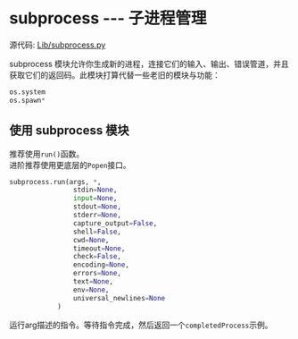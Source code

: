 # subprocess --- 子进程管理

源代码: [Lib/subprocess.py](https://github.com/python/cpython/tree/3.8/Lib/subprocess.py)

subprocess 模块允许你生成新的进程，连接它们的输入、输出、错误管道，并且获取它们的返回码。此模块打算代替一些老旧的模块与功能：

```python
os.system
os.spawn*
```

## 使用 subprocess 模块
推荐使用`run()`函数。  
进阶推荐使用更底层的`Popen`接口。

```python
subprocess.run(args, *,
                stdin=None,
                input=None,
                stdout=None,
                stderr=None,
                capture_output=False,
                shell=False,
                cwd=None,
                timeout=None,
                check=False,
                encoding=None,
                errors=None,
                text=None,
                env=None,
                universal_newlines=None
            )
```

运行arg描述的指令。等待指令完成，然后返回一个`completedProcess`示例。
